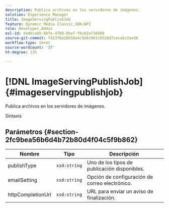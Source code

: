 ```yaml
---
description: Publica archivos en los servidores de imágenes.
solution: Experience Manager
title: ImageServingPublishJob
feature: Dynamic Media Classic,SDK/API
role: Developer,Admin
exl-id: dad6ca6b-6bfe-4788-8ba7-f6cb2a734800
source-git-commit: f42378a20b58e4c5ebc961c6526d7cecabc2ae38
workflow-type: tm+mt
source-wordcount: '37'
ht-degree: 13%

---
```


# [!DNL ImageServingPublishJob]{#imageservingpublishjob}

Publica archivos en los servidores de imágenes.

Sintaxis

## Parámetros {#section-2fc9bea56b6d4b72b80d4f04c5f9b862}

| Nombre | Tipo | Descripción |
|---|---|---|
| publishType | `xsd:string` | Uno de los tipos de publicación disponibles. |
| emailSetting | `xsd:string` | Opción de configuración de correo electrónico. |
| httpCompletionUrl | `xsd:string` | URL para enviar un aviso de finalización. |
